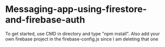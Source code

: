 # Messaging-app-using-firestore-and-firebase-auth

To get started, use CMD in directory and type "npm install". Also add your own firebase project in the firebase-config.js since I am deleting that one
